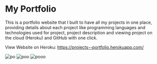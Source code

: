 # My Portfolio

This is a portfolio website that I built to have all my projects in one place, providing details about each project like programming languages and technologies used for project, project description and viewing project on the cloud (Heroku) and GitHub with one click. 

View Website on Heroku:
https://projects--portfolio.herokuapp.com/




![po](https://user-images.githubusercontent.com/62153882/109668564-24b8da00-7b26-11eb-8752-68d9f206c3af.PNG)
![poo](https://user-images.githubusercontent.com/62153882/109668575-27b3ca80-7b26-11eb-80c4-d23d97d988ff.PNG)
![pooo](https://user-images.githubusercontent.com/62153882/109668590-2aaebb00-7b26-11eb-8d51-9f218d2793cd.PNG)
